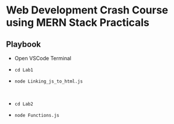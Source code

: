 # Web Development Crash Course using MERN Stack Practicals

## Playbook

* Open VSCode Terminal
*     cd Lab1
*     node Linking_js_to_html.js
<br>

*     cd Lab2
*     node Functions.js
